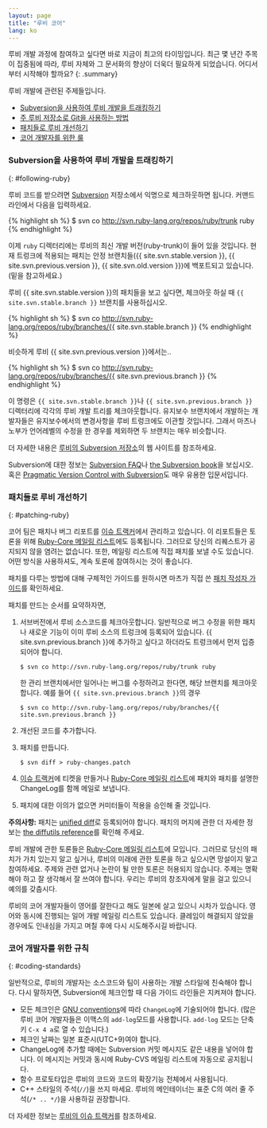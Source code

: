 ```yaml
---
layout: page
title: "루비 코어"
lang: ko
---
```


루비 개발 과정에 참여하고 싶다면 바로 지금이 최고의 타이밍입니다. 최근 몇 년간
주목이 집중됨에 따라, 루비 자체와 그 문서화의 향상이 더욱더 필요하게 되었습니다.
어디서부터 시작해야 할까요?
{: .summary}

루비 개발에 관련된 주제들입니다.

* [Subversion을 사용하여 루비 개발을 트래킹하기](#following-ruby)
* [주 루비 저장소로 Git을 사용하는 방법](#git-ruby)
* [패치들로 루비 개선하기](#patching-ruby)
* [코어 개발자를 위한 룰](#coding-standards)

### Subversion을 사용하여 루비 개발을 트래킹하기
{: #following-ruby}

루비 코드를 받으려면 [Subversion][1] 저장소에서 익명으로 체크하웃하면 됩니다.
커맨드 라인에서 다음을 입력하세요.

{% highlight sh %}
$ svn co http://svn.ruby-lang.org/repos/ruby/trunk ruby
{% endhighlight %}

이제 `ruby` 디렉터리에는 루비의 최신 개발 버전(ruby-trunk)이 들어 있을 것입니다.
현재 트렁크에 적용되는 패치는 안정 브랜치들({{ site.svn.stable.version }},
{{ site.svn.previous.version }}, {{ site.svn.old.version }})에 백포트되고
있습니다.(밑을 참고하세요.)

루비 {{ site.svn.stable.version }}의 패치들을 보고 싶다면, 체크아웃 하실 때
`{{ site.svn.stable.branch }}` 브랜치를 사용하십시오.

{% highlight sh %}
$ svn co http://svn.ruby-lang.org/repos/ruby/branches/{{ site.svn.stable.branch }}
{% endhighlight %}

비슷하게 루비 {{ site.svn.previous.version }}에서는..

{% highlight sh %}
$ svn co http://svn.ruby-lang.org/repos/ruby/branches/{{ site.svn.previous.branch }}
{% endhighlight %}

이 명령은 `{{ site.svn.stable.branch }}`나 `{{ site.svn.previous.branch }}` 디렉터리에
각각의 루비 개발 트리를 체크아웃합니다. 유지보수 브랜치에서 개발하는 개발자들은
유지보수에서의 변경사항을 루비 트렁크에도 이관할 것입니다. 그래서 마츠나
노부가 언어레벨의 수정을 한 경우를 제외하면 두 브랜치는 매우 비슷합니다.

더 자세한 내용은 [루비의 Subversion 저장소][2]의 웹 사이트를 참조하세요.

Subversion에 대한 정보는 [Subversion FAQ][3]나 [the Subversion book][4]을
보십시오. 혹은 [Pragmatic Version Control with Subversion][5]도 매우 유용한
입문서입니다.

### 패치들로 루비 개선하기
{: #patching-ruby}

코어 팀은 패치나 버그 리포트를 [이슈 트랙커][10]에서
관리하고 있습니다. 이 리포트들은 토론을 위해
[Ruby-Core 메일링 리스트][mailing-lists]에도 등록됩니다. 그러므로 당신의 리퀘스트가
공지되지 않을 염려는 없습니다. 또한, 메일링 리스트에 직접 패치를 보낼 수도
있습니다. 어떤 방식을 사용하셔도, 계속 토론에 참여하시는 것이 좋습니다.

패치를 다루는 방법에 대해 구체적인 가이드를 원하시면 마츠가 직접 쓴
[패치 작성자 가이드][11]를 확인하세요.

패치를 만드는 순서를 요약하자면,

1.  서브버전에서 루비 소스코드를 체크아웃합니다.
    일반적으로 버그 수정을 위한 패치나 새로운 기능이 이미 루비 소스의 트렁크에
    등록되어 있습니다. {{ site.svn.previous.branch }}에 추가하고 싶다고 하더라도
    트렁크에서 먼저 입증되어야 합니다.

        $ svn co http://svn.ruby-lang.org/repos/ruby/trunk ruby

    한 관리 브랜치에서만 일어나는 버그를 수정하려고 한다면, 해당 브랜치를
    체크아웃합니다. 예를 들어 `{{ site.svn.previous.branch }}`의 경우

        $ svn co http://svn.ruby-lang.org/repos/ruby/branches/{{ site.svn.previous.branch }}

2.  개선된 코드를 추가합니다.

3.  패치를 만듭니다.

        $ svn diff > ruby-changes.patch

4.  [이슈 트랙커][10]에 티켓을 만들거나
    [Ruby-Core 메일링 리스트][mailing-lists]에 패치와 패치를 설명한
    ChangeLog를 함께 메일로 보냅니다.

5.  패치에 대한 이의가 없으면 커미터들이 적용을 승인해 줄 것입니다.

**주의사항:** 패치는 [unified diff][12]로 등록되어야 합니다. 패치의 머지에 관한
더 자세한 정보는 [the diffutils reference][13]를 확인해 주세요.

루비 개발에 관한 토론들은 [Ruby-Core 메일링 리스트][mailing-lists]에
모입니다. 그러므로 당신의 패치가 가치
있는지 알고 싶거나, 루비의 미래에 관한 토론을 하고 싶으시면 망설이지 말고
참여하세요. 주제와 관련 없거나 논란이 될 만한 토론은 허용되지 않습니다.
주제는 명확해야 하고 잘 생각해서 잘 쓰여야 합니다. 우리는 루비의 창조자에게 말을
걸고 있으니 예의를 갖춥시다.

루비의 코어 개발자들이 영어를 잘한다고 해도 일본에 살고 있으니 시차가 있습니다.
영어와 동시에 진행되는 일어 개발 메일링 리스트도 있습니다. 클레임이 해결되지
않았을 경우에도 인내심을 가지고 며칠 후에 다시 시도해주시길 바랍니다.

### 코어 개발자를 위한 규칙
{: #coding-standards}

일반적으로, 루비의 개발자는 소스코드와 팀이 사용하는 개발 스타일에
친숙해야 합니다. 다시 말하자면, Subversion에 체크인할 때 다음 가이드
라인들은 지켜져야 합니다.

* 모든 체크인은 [GNU conventions][14]에 따라 `ChangeLog`에 기술되어야
  합니다. (많은 루비 코어 개발자들은 이맥스의 `add-log`모드를 사용합니다.
  `add-log` 모드는 단축키 `C-x 4 a`로 열 수 있습니다.)
* 체크인 날짜는 일본 표준시(UTC+9)여야 합니다.
* ChangeLog에 추가할 때에는 Subversion 커밋 메시지도 같은 내용을 넣어야
  합니다. 이 메시지는 커밋과 동시에 Ruby-CVS 메일링 리스트에 자동으로
  공지됩니다.
* 함수 프로토타입은 루비의 코드와 코드의 확장기능 전체에서 사용됩니다.
* C++ 스타일의 주석(`//`)을 쓰지 마세요. 루비의 메인테이너는 표준 C의
  여러 줄 주석(`/* .. */`)을 사용하길 권장합니다.

더 자세한 정보는 [루비의 이슈 트랙커][10]를 참조하세요.



[mailing-lists]: /ko/community/mailing-lists/
[1]: http://subversion.apache.org/
[2]: http://svn.ruby-lang.org/cgi-bin/viewvc.cgi/
[3]: http://subversion.apache.org/faq.html
[4]: http://svnbook.org
[5]: http://www.pragmaticprogrammer.com/titles/svn/
[6]: http://git-scm.com/
[7]: http://github.com/ruby/ruby
[8]: https://github.com/shyouhei/ruby/wiki/committerhowto
[9]: https://github.com/shyouhei/ruby/wiki/noncommitterhowto
[10]: https://bugs.ruby-lang.org/
[11]: http://blade.nagaokaut.ac.jp/cgi-bin/scat.rb/ruby/ruby-core/25139
[12]: http://www.gnu.org/software/diffutils/manual/html_node/Unified-Format.html
[13]: http://www.gnu.org/software/diffutils/manual/html_node/Merging-with-patch.html#Merging%20with%20patch
[14]: http://www.gnu.org/prep/standards/standards.html#Change-Logs

